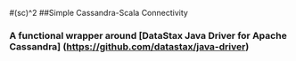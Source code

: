 #(sc)^2 
##Simple Cassandra-Scala Connectivity
### A functional wrapper around [DataStax Java Driver for Apache Cassandra] (https://github.com/datastax/java-driver)
